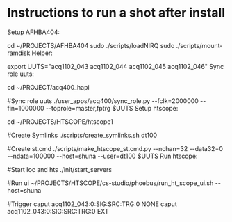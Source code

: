 # Instructions to run a shot after install


Setup AFHBA404:

cd ~/PROJECTS/AFHBA404
sudo ./scripts/loadNIRQ
sudo ./scripts/mount-ramdisk
Helper:

export UUTS="acq1102_043 acq1102_044 acq1102_045 acq1102_046"
Sync role uuts:

cd ~/PROJECT/acq400_hapi

#Sync role uuts
./user_apps/acq400/sync_role.py --fclk=2000000 --fin=1000000 --toprole=master,fptrg $UUTS
Setup htscope:

cd ~/PROJECTS/HTSCOPE/htscope1

#Create Symlinks
./scripts/create_symlinks.sh dt100

#Create st.cmd
./scripts/make_htscope_st.cmd.py --nchan=32 --data32=0 --ndata=100000 --host=shuna --user=dt100 $UUTS
Run htscope:

#Start Ioc and hts
./init/start_servers

#Run ui
~/PROJECTS/HTSCOPE/cs-studio/phoebus/run_ht_scope_ui.sh --host=shuna

#Trigger
caput acq1102_043:0:SIG:SRC:TRG:0 NONE
caput acq1102_043:0:SIG:SRC:TRG:0 EXT




